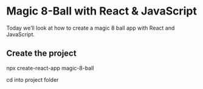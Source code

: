 # Magic 8-Ball with React & JavaScript

Today we’ll look at how to create a magic 8 ball app with React and JavaScript.

## Create the project

npx create-react-app magic-8-ball

cd into project folder


